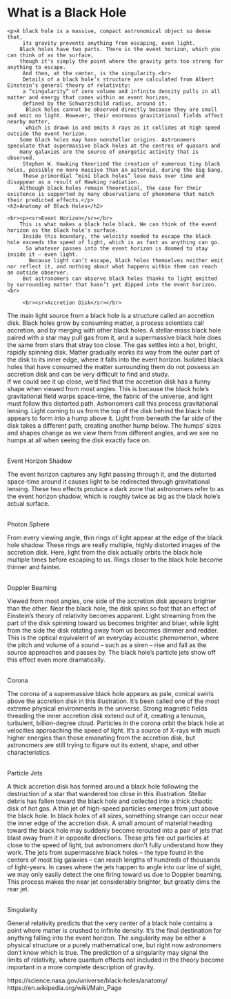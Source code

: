
<html>
<title>Black Hole</title>
<body>
    <h1>What is a Black Hole</h1>

    <p>A black hole is a massive, compact astronomical object so dense that,
         its gravity prevents anything from escaping, even light.
        Black holes have two parts. There is the event horizon, which you can think of as the surface, 
        though it's simply the point where the gravity gets too strong for anything to escape.
         And then, at the center, is the singularity.<br>
         Details of a black hole’s structure are calculated from Albert Einstein’s general theory of relativity: 
         a “singularity” of zero volume and infinite density pulls in all matter and energy that comes within an event horizon, 
         defined by the Schwarzschild radius, around it.
          Black holes cannot be observed directly because they are small and emit no light. However, their enormous gravitational fields affect nearby matter, 
          which is drawn in and emits X rays as it collides at high speed outside the event horizon.
        Some black holes may have nonstellar origins. Astronomers speculate that supermassive black holes at the centres of quasars and 
        many galaxies are the source of energetic activity that is observed.
         Stephen W. Hawking theorized the creation of numerous tiny black holes, possibly no more massive than an asteroid, during the big bang. 
         These primordial “mini black holes” lose mass over time and disappear as a result of Hawking radiation. 
        Although black holes remain theoretical, the case for their existence is supported by many observations of phenomena that match their predicted effects.</p>
    <h2>Anatomy of Black Holes</h2>
    
    <br><p><sr>Event Horizon</sr></br>
        This is what makes a black hole black. We can think of the event horizon as the black hole’s surface.
         Inside this boundary, the velocity needed to escape the black hole exceeds the speed of light, which is as fast as anything can go.
          So whatever passes into the event horizon is doomed to stay inside it – even light.
           Because light can’t escape, black holes themselves neither emit nor reflect it, and nothing about what happens within them can reach an outside observer.
         But astronomers can observe black holes thanks to light emitted by surrounding matter that hasn’t yet dipped into the event horizon.<br>

         <br><sr>Accretion Disk</sr></br>

The main light source from a black hole is a structure called an accretion disk. Black holes grow by consuming matter, a process scientists call accretion, and by merging with other black holes.
 A stellar-mass black hole paired with a star may pull gas from it, and a supermassive black hole does the same from stars that stray too close. The gas settles into a hot, bright, rapidly spinning disk.
  Matter gradually works its way from the outer part of the disk to its inner edge, where it falls into the event horizon. Isolated black holes that have consumed the matter surrounding them do not possess 
  an accretion disk and can be very difficult to find and study.<br>
If we could see it up close, we’d find that the accretion disk has a funny shape when viewed from most angles. This is because the black hole’s gravitational field warps space-time, 
the fabric of the universe, and light must follow this distorted path. Astronomers call this process gravitational lensing. Light coming to us from the top of the disk behind the black hole appears to form into a hump above it.
 Light from beneath the far side of the disk takes a different path, creating another hump below. The humps’ sizes and shapes change as we view them from different angles, and we see no humps at all when seeing the disk exactly face on.<br>

 <br><sr>Event Horizon Shadow</sr></br>

The event horizon captures any light passing through it, and the distorted space-time around it causes light to be redirected through gravitational lensing. These two effects produce a dark zone that astronomers refer to as the event horizon shadow,
 which is roughly twice as big as the black hole’s actual surface.<br>

 <br><sr>Photon Sphere</sr></br>

From every viewing angle, thin rings of light appear at the edge of the black hole shadow. These rings are really multiple, highly distorted images of the accretion disk. Here, light from the disk actually orbits the black hole multiple times before escaping to us.
 Rings closer to the black hole become thinner and fainter.

 <br><sr>Doppler Beaming</sr>

Viewed from most angles, one side of the accretion disk appears brighter than the other. Near the black hole, the disk spins so fast that an effect of Einstein’s theory of relativity becomes apparent.
 Light streaming from the part of the disk spinning toward us becomes brighter and bluer, while light from the side the disk rotating away from us becomes dimmer and redder. This is the optical equivalent of an everyday acoustic phenomenon,
  where the pitch and volume of a sound – such as a siren – rise and fall as the source approaches and passes by. The black hole’s particle jets show off this effect even more dramatically.

  <br><sr>Corona</sr></br>

The corona of a supermassive black hole appears as pale, conical swirls above the accretion disk in this illustration.
It’s been called one of the most extreme physical environments in the universe. Strong magnetic fields threading the inner accretion disk extend out of it, creating a tenuous, turbulent, billion-degree cloud.
 Particles in the corona orbit the black hole at velocities approaching the speed of light. It’s a source of X-rays with much higher energies than those emanating from the accretion disk, but astronomers are still trying to figure out its extent, shape, and other characteristics.<br>

 <br><sr>Particle Jets</sr><br>

A thick accretion disk has formed around a black hole following the destruction of a star that wandered too close in this illustration. Stellar debris has fallen toward the black hole and collected into a thick chaotic disk of hot gas. 
A thin jet of high-speed particles emerges from just above the black hole.
In black holes of all sizes, something strange can occur near the inner edge of the accretion disk. A small amount of material heading toward the black hole may suddenly become rerouted into a pair of jets that blast away from it in opposite directions. 
These jets fire out particles at close to the speed of light, but astronomers don’t fully understand how they work. The jets from supermassive black holes – the type found in the centers of most big galaxies – can reach lengths of hundreds of thousands of light-years. 
In cases where the jets happen to angle into our line of sight, we may only easily detect the one firing toward us due to Doppler beaming. This process makes the near jet considerably brighter, but greatly dims the rear jet.<br>

<br><sr>Singularity</sr></br>

General relativity predicts that the very center of a black hole contains a point where matter is crushed to infinite density. It’s the final destination for anything falling into the event horizon. The singularity may be either a physical structure or a purely mathematical one,
 but right now astronomers don’t know which is true. The prediction of a singularity may signal the limits of relativity, where quantum effects not included in the theory become important in a more complete description of gravity.
</p>
</body>
<source> <a> https://science.nasa.gov/universe/black-holes/anatomy/ </a><br>
<source> <a> https://en.wikipedia.org/wiki/Main_Page</a>
</html> 